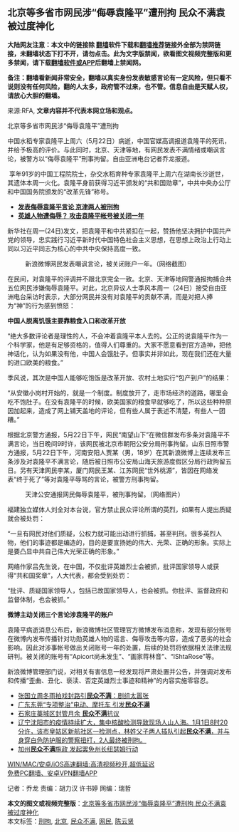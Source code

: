  <h2>北京等多省市网民涉“侮辱袁隆平”遭刑拘 民众不满袁被过度神化</h2> <p class="notice"><b>大陆网友注意：本文中的链接除 <a href="https://github.com/bannedbook/fanqiang" >翻墙</a>软件下载和<a href="https://github.com/killgcd/justmysocks/blob/master/README.md">翻墙推荐</a>链接外全部为禁网链接，未翻墙状态下打不开，请勿点击。此为文字版禁闻，欲看图文视频完整版和更多禁闻，请下载<a href="https://github.com/bannedbook/fanqiang">翻墙软件或APP</a>后翻墙上禁闻网。</p><p>备注：翻墙看新闻非常安全，翻墙以真实身份发表敏感言论有一定风险，但只看不说则没有任何风险，翻的人太多，政府管不过来，也不管。信息自由是天赋人权，请放心大胆的翻墙。</b></p>  <div class="entry"> <p>来源:RFA, <strong>文章内容并不代表本网立场和观点。</strong></p> <p>&#21271;&#20140;&#31561;&#22810;&#30465;&#24066;&#32593;&#27665;&#28041;&#8220;&#20398;&#36785;&#34945;&#38534;&#24179;&#8221;&#36973;&#21009;&#25304;             </p> <p>&#20013;&#22269;&#27700;&#31291;&#19987;&#23478;&#34945;&#38534;&#24179;&#19978;&#21608;&#20845;&#65288;5&#26376;22&#26085;&#65289;&#30149;&#36893;&#65292;&#20013;&#22269;&#23448;&#23186;&#39640;&#35843;&#25253;&#36947;&#34945;&#38534;&#24179;&#30340;&#27515;&#35759;&#65292;&#24182;&#32473;&#20104;&#26497;&#39640;&#30340;&#35780;&#20215;&#12290;&#19982;&#27492;&#21516;&#26102;&#65292;&#21271;&#20140;&#12289;&#22825;&#27941;&#31561;&#22320;&#65292;&#26377;&#32593;&#27665;&#21457;&#34920;&#19981;&#28385;&#24773;&#32490;&#25110;&#22066;&#35773;&#35328;&#35770;&#65292;&#34987;&#35686;&#26041;&#20197;&#8220;&#20398;&#36785;&#34945;&#38534;&#24179;&#8221;&#21009;&#20107;&#25304;&#30041;&#12290;&#33258;&#30001;&#20122;&#27954;&#30005;&#21488;&#35760;&#32773;&#20052;&#40857;&#25253;&#36947;&#12290;</p> <p>&#160;&#20139;&#24180;91&#23681;&#30340;&#20013;&#22269;&#24037;&#31243;&#38498;&#38498;&#22763;&#65292;&#26434;&#20132;&#27700;&#31291;&#32946;&#31181;&#19987;&#23478;&#34945;&#38534;&#24179;&#19978;&#21608;&#20845;&#22312;&#28246;&#21335;&#38271;&#27801;&#36893;&#19990;&#65292;&#20854;&#36951;&#20307;&#26412;&#21608;&#19968;&#28779;&#21270;&#12290;&#34945;&#38534;&#24179;&#36523;&#21069;&#33719;&#24471;&#20064;&#36817;&#24179;&#39041;&#21457;&#30340;&#8220;&#20849;&#21644;&#22269;&#21195;&#31456;&#8221;&#65292;&#20013;&#20849;&#20013;&#22830;&#21150;&#20844;&#21381;&#21644;&#20013;&#22269;&#22269;&#21153;&#38498;&#39041;&#21457;&#30340;&#8220;&#25913;&#38761;&#20808;&#38155;&#8221;&#31216;&#21495;&#12290;</p> <p> </p> <ul> <li><strong><a href="https://www.rfa.org/mandarin/Xinwen/8-05232021151631.html">&#21457;&#34920;&#20398;&#36785;&#34945;&#38534;&#24179;&#35328;&#35770; &#20140;&#27941;&#20004;&#20154;&#34987;&#21009;&#25304;</a></strong></li> <li> <a href="https://www.rfa.org/mandarin/Xinwen/6-05222021120933.html"><strong>&#33521;&#38596;&#20154;&#29289;&#36973;&#20398;&#36785;&#65311; &#25915;&#20987;&#34945;&#38534;&#24179;&#24080;&#21495;&#34987;&#20851;&#38381;&#19968;&#24180;</strong></a></li> </ul> <p> </p>  <p>&#26032;&#21326;&#31038;&#22312;&#21608;&#19968;(24&#26085;)&#21457;&#25991;&#65292;&#25226;&#34945;&#38534;&#24179;&#21644;&#20013;&#20849;&#32039;&#25187;&#22312;&#19968;&#36215;&#65292;&#36190;&#25196;&#20182;&#22362;&#20915;&#25317;&#25252;&#20013;&#22269;&#20849;&#20135;&#20826;&#30340;&#39046;&#23548;&#65292;&#24544;&#23454;&#36341;&#34892;&#20064;&#36817;&#24179;&#26032;&#26102;&#20195;&#20013;&#22269;&#29305;&#33394;&#31038;&#20250;&#20027;&#20041;&#24605;&#24819;&#65292;&#22312;&#24605;&#24819;&#19978;&#25919;&#27835;&#19978;&#34892;&#21160;&#19978;&#21516;&#20197;&#20064;&#36817;&#24179;&#21516;&#24535;&#20026;&#26680;&#24515;&#30340;&#20013;&#20849;&#20013;&#22830;&#20445;&#25345;&#39640;&#24230;&#19968;&#33268;&#12290;&#160;</p> <p> </p> <p><figure> <figcaption>&#26032;&#28010;&#24494;&#21338;&#32593;&#27665;&#21457;&#34920;&#22066;&#35773;&#35328;&#35770;&#65292;&#34987;&#20851;&#38381;&#36134;&#25143;&#19968;&#24180;&#12290;&#65288;&#32593;&#32476;&#25130;&#22270;&#65289;</figcaption></figure> </p> <p>&#22312;&#27665;&#38388;&#65292;&#23545;&#34945;&#38534;&#24179;&#30340;&#35780;&#35843;&#24182;&#19981;&#36319;&#21271;&#20140;&#23436;&#20840;&#19968;&#33268;&#12290;&#21271;&#20140;&#12289;&#22825;&#27941;&#31561;&#22320;&#32593;&#35686;&#36890;&#25253;&#25304;&#25429;&#21512;&#20849;&#20116;&#20301;&#32593;&#27665;&#28041;&#23244;&#20398;&#36785;&#34945;&#38534;&#24179;&#12290;&#23545;&#27492;&#65292;&#21271;&#20140;&#24322;&#35758;&#20154;&#22763;&#23395;&#39118;&#26412;&#21608;&#19968;&#65288;24&#26085;&#65289;&#25509;&#21463;&#33258;&#30001;&#20122;&#27954;&#30005;&#21488;&#37319;&#35775;&#26102;&#34920;&#31034;&#65292;&#22823;&#37096;&#20998;&#32593;&#27665;&#24182;&#27809;&#26377;&#23545;&#34945;&#38534;&#24179;&#30340;&#36129;&#29486;&#19981;&#28385;&#65292;&#32780;&#26159;&#23545;&#25226;&#20154;&#25447;&#20026;&#8220;&#31070;&#8221;&#30340;&#34892;&#20026;&#24863;&#21040;&#24868;&#24594;&#65306;</p> <p><strong>&#20013;&#22269;&#20154;&#33073;&#31163;&#39269;&#39295;&#20027;&#35201;&#38752;&#31918;&#39135;&#20837;&#21475;&#21644;&#25913;&#38761;&#24320;&#25918;</strong></p> <p>&#8220;&#32477;&#22823;&#22810;&#25968;&#35780;&#35770;&#32773;&#26159;&#29702;&#24615;&#30340;&#20154;&#65292;&#19981;&#20250;&#20914;&#30528;&#34945;&#38534;&#24179;&#26412;&#20154;&#21435;&#30340;&#12290;&#20844;&#27491;&#30340;&#35828;&#34945;&#38534;&#24179;&#20316;&#20026;&#19968;&#20010;&#31185;&#23398;&#23478;&#65292;&#20182;&#26159;&#26377;&#36275;&#22815;&#36164;&#26684;&#30340;&#65292;&#20540;&#24471;&#20154;&#20204;&#23562;&#37325;&#30340;&#12290;&#22823;&#23478;&#19981;&#24895;&#24847;&#30475;&#21040;&#23448;&#26041;&#36896;&#31070;&#65292;&#25226;&#20182;&#31070;&#35805;&#21270;&#65292;&#35748;&#20026;&#22914;&#26524;&#27809;&#26377;&#20182;&#65292;&#20013;&#22269;&#20154;&#20250;&#39295;&#32922;&#23376;&#12290;&#20294;&#20107;&#23454;&#24182;&#38750;&#22914;&#27492;&#65292;&#29616;&#22312;&#25105;&#20204;&#36824;&#22312;&#22823;&#37327;&#30340;&#36827;&#21475;&#27431;&#32654;&#30340;&#31918;&#39135;&#12290;&#8221;</p>  <p>&#23395;&#39118;&#35828;&#65292;&#20854;&#27425;&#26159;&#20013;&#22269;&#20154;&#33021;&#22815;&#21507;&#39281;&#39277;&#26159;&#25913;&#38761;&#24320;&#25918;&#12289;&#20892;&#26449;&#22303;&#22320;&#23454;&#34892;&#8220;&#21253;&#20135;&#21040;&#25143;&#8221;&#30340;&#32467;&#26524;&#65306;</p> <p>&#8220;&#20174;&#23433;&#24509;&#23567;&#23703;&#26449;&#24320;&#22987;&#30340;&#65292;&#23601;&#26159;&#19968;&#20010;&#21046;&#24230;&#12290;&#21046;&#24230;&#25918;&#24320;&#20102;&#65292;&#36208;&#24066;&#22330;&#32463;&#27982;&#30340;&#36947;&#36335;&#65292;&#21738;&#37324;&#20250;&#21507;&#19981;&#39281;&#32922;&#23376;&#12290;&#22312;&#27809;&#26377;&#34945;&#38534;&#24179;&#30340;&#26102;&#20505;&#65292;&#27431;&#32654;&#22269;&#23478;&#30340;&#31918;&#39135;&#26089;&#23601;&#22815;&#21507;&#20102;&#65292;&#25152;&#20197;&#36825;&#20123;&#31181;&#31181;&#21407;&#22240;&#21152;&#36215;&#26469;&#65292;&#36896;&#25104;&#20102;&#32593;&#19978;&#38138;&#22825;&#30422;&#22320;&#30340;&#35780;&#35770;&#65292;&#20294;&#26377;&#20123;&#20154;&#23646;&#20110;&#34920;&#36848;&#19981;&#28165;&#26970;&#65292;&#26377;&#20123;&#20154;&#19968;&#22242;&#31967;&#12290;&#8221;</p> <p>&#26681;&#25454;&#21271;&#20140;&#35686;&#26041;&#36890;&#25253;&#65292;5&#26376;22&#26085;&#19979;&#21320;&#65292;&#32593;&#27665;&#8220;&#21335;&#26395;&#23665;&#19979;&#8221;&#22312;&#24494;&#20449;&#32676;&#21457;&#24067;&#22810;&#26465;&#23545;&#34945;&#38534;&#24179;&#19981;&#28385;&#35328;&#35770;&#65292;&#24403;&#26085;&#26202;&#38388;9&#26102;&#35768;&#65292;&#35813;&#32593;&#27665;&#34987;&#21271;&#20140;&#24066;&#26397;&#38451;&#20844;&#23433;&#20998;&#23616;&#21009;&#20107;&#25304;&#30041;&#12290;&#23665;&#19996;&#26085;&#29031;&#24066;&#35686;&#26041;&#36890;&#25253;&#65292;5&#26376;22&#26085;&#19979;&#21320;&#65292;&#27827;&#21335;&#23433;&#38451;&#20154;&#36158;&#26576;&#65288;&#30007;&#65292;18&#23681;&#65289;&#22312;&#20854;&#26032;&#28010;&#24494;&#21338;&#19978;&#36830;&#32493;&#21457;&#24067;&#19977;&#26465;&#28041;&#21450;&#23545;&#34945;&#38534;&#24179;&#19981;&#28385;&#35328;&#35770;&#65292;&#38543;&#21518;&#34987;&#26085;&#29031;&#24066;&#20844;&#23433;&#23616;&#23665;&#28023;&#22825;&#26053;&#28216;&#24230;&#20551;&#21306;&#20998;&#23616;&#34892;&#25919;&#25304;&#30041;&#20116;&#26085;&#12290;&#21478;&#26377;&#22825;&#27941;&#32593;&#27665;&#26446;&#26576;&#65292;&#21414;&#38376;&#32593;&#27665;&#29579;&#26576;&#12289;&#27743;&#33487;&#32593;&#27665;&#8220;&#19990;&#22806;&#26691;&#28304;&#8221;&#65292;&#30342;&#22240;&#22312;&#32593;&#32476;&#21457;&#34920;&#8220;&#32456;&#20110;&#27515;&#20102;&#8221;&#31561;&#23545;&#34945;&#38534;&#24179;&#36785;&#39554;&#30340;&#35328;&#35770;&#65292;&#34987;&#35686;&#26041;&#21009;&#20107;&#25304;&#30041;&#12290;</p> <p> </p> <p><figure> <figcaption>&#22825;&#27941;&#20844;&#23433;&#36890;&#25253;&#32593;&#27665;&#20398;&#36785;&#34945;&#38534;&#24179;&#65292;&#34987;&#21009;&#20107;&#25304;&#30041;&#12290;&#65288;&#32593;&#32476;&#22270;&#29255;&#65289;</figcaption></figure> </p> <p>&#31119;&#24314;&#29420;&#31435;&#23186;&#20307;&#20154;&#21016;&#20840;&#23545;&#26412;&#21488;&#35828;&#65292;&#23448;&#26041;&#31105;&#27490;&#27665;&#20247;&#35780;&#35770;&#25152;&#35859;&#30340;&#33521;&#28872;&#65292;&#22914;&#26524;&#26377;&#20154;&#25552;&#20986;&#36136;&#30097;&#23601;&#20250;&#34987;&#22788;&#32602;&#65306;</p>  <p>&#8220;&#19968;&#26086;&#26377;&#32593;&#27665;&#23545;&#20182;&#20204;&#36136;&#30097;&#65292;&#20844;&#26435;&#21147;&#23601;&#21487;&#33021;&#20986;&#21160;&#36827;&#34892;&#25235;&#25429;&#65292;&#29978;&#33267;&#21028;&#21009;&#12290;&#24456;&#22810;&#33521;&#28872;&#20154;&#29289;&#65292;&#20182;&#20204;&#30340;&#20107;&#36857;&#37117;&#26159;&#32534;&#36896;&#30340;&#65292;&#30446;&#30340;&#26159;&#35201;&#23459;&#25196;&#22905;&#30340;&#20255;&#22823;&#12289;&#20809;&#33635;&#12289;&#27491;&#30830;&#30340;&#24418;&#35937;&#12290;&#23454;&#38469;&#19978;&#26159;&#35201;&#20984;&#26174;&#20013;&#20849;&#33258;&#24049;&#20255;&#22823;&#20809;&#33635;&#27491;&#30830;&#30340;&#24418;&#35937;&#12290;&#8221;</p> <p>&#32593;&#32476;&#20316;&#23478;&#21525;&#20808;&#29983;&#35828;&#65292;&#22312;&#20013;&#22269;&#65292;&#19981;&#20165;&#25209;&#35780;&#33521;&#38596;&#28872;&#22763;&#20250;&#34987;&#25235;&#65292;&#25209;&#35780;&#22269;&#23478;&#39046;&#23548;&#20154;&#25110;&#33719;&#24471;&#8220;&#20849;&#21644;&#22269;&#22870;&#31456;&#8221;&#65292;&#20154;&#22823;&#20195;&#34920;&#65292;&#37117;&#20250;&#21463;&#21040;&#22788;&#32602;&#65306;</p> <p>&#8220;&#25209;&#35780;&#12289;&#36136;&#30097;&#22269;&#23478;&#39046;&#23548;&#20154;&#65292;&#21253;&#25324;&#24050;&#25925;&#22269;&#23478;&#39046;&#23548;&#20154;&#65292;&#20063;&#20250;&#34987;&#25235;&#12290;&#20320;&#25209;&#35780;&#12289;&#30417;&#30563;&#25919;&#24220;&#21644;&#30417;&#30563;&#20307;&#21046;&#65292;&#20063;&#20250;&#34987;&#25235;&#12290;&#8221;</p> <p><strong>&#24494;&#21338;&#20027;&#21160;&#20851;&#38381;&#19977;&#20010;&#35328;&#35770;&#28041;&#34945;&#38534;&#24179;&#30340;&#36134;&#25143;</strong>&#160;</p> <p>&#34945;&#38534;&#24179;&#30149;&#36893;&#28040;&#24687;&#20844;&#24067;&#21518;&#65292;&#26032;&#28010;&#24494;&#21338;&#31038;&#21306;&#31649;&#29702;&#23448;&#26041;&#24494;&#21338;&#21457;&#24067;&#28040;&#24687;&#31216;&#65292;&#21457;&#29616;&#26377;&#37096;&#20998;&#36134;&#21495;&#22312;&#24494;&#21338;&#20869;&#21457;&#24067;&#20256;&#25773;&#38024;&#23545;&#21151;&#21195;&#33521;&#38596;&#20154;&#29289;&#30340;&#35875;&#35328;&#12289;&#20398;&#36785;&#25915;&#20987;&#31561;&#20869;&#23481;&#65292;&#36896;&#25104;&#20102;&#24694;&#21155;&#30340;&#31038;&#20250;&#24433;&#21709;&#12290;&#22240;&#27492;&#23545;&#28041;&#20107;&#24080;&#21495;&#20570;&#20986;&#20851;&#38381;&#36134;&#21495;&#19968;&#24180;&#30340;&#22788;&#32622;&#65292;&#21518;&#32493;&#30340;&#22788;&#32602;&#23558;&#20381;&#25454;&#30456;&#20851;&#27861;&#24459;&#27861;&#35268;&#30740;&#21028;&#12290;&#34987;&#20851;&#38381;&#30340;&#36134;&#21495;&#26377;&#8220;Apicort&#23578;&#26410;&#21457;&#29983;&#8221;&#12289;&#8220;&#30011;&#23478;&#33931;&#26519;&#38899;&#8221;&#12289;&#8220;IShtaRose&#8221;&#31561;&#12290;</p> <p>&#26032;&#28010;&#24494;&#21338;&#31649;&#29702;&#37096;&#38376;&#35828;&#65292;&#23545;&#30456;&#20851;&#26377;&#23475;&#20449;&#24687;&#19968;&#32463;&#21457;&#29616;&#23558;&#20005;&#32899;&#22788;&#32622;&#24182;&#20844;&#21578;&#65292;&#24182;&#24378;&#35843;&#23545;&#21457;&#24067;&#21644;&#20256;&#25773;&#8220;&#27498;&#26354;&#12289;&#19985;&#21270;&#12289;&#20149;&#28174;&#12289;&#21542;&#23450;&#33521;&#38596;&#28872;&#22763;&#20107;&#36857;&#21644;&#31934;&#31070;&#8221;&#30340;&#20869;&#23481;&#23454;&#26045;&#38646;&#23481;&#24525;&#12290;</p>  <p> </p> <ul class='op-related-articles' title='相关阅读'> <li><a href='https://www.bannedbook.org/bnews/yule/20210521/1550759.html' target='_blank'>张国立周冬雨拍戏封路引<b>民众不满</b>：剧组太嚣张</a></li> <li><a href='https://www.bannedbook.org/bnews/ssgc/20210326/1512823.html' target='_blank'>广东东莞“专项整治”电动、摩托车 引发<b>民众不满</b></a></li> <li><a href='https://www.bannedbook.org/bnews/taiwannews/20210221/1491111.html' target='_blank'>石家庄藁城区封管月余 <b>民众不满</b>抗议</a></li> <li><a href='https://www.bannedbook.org/bnews/bannedvideo/20210103/1460324.html' target='_blank'>辽宁沈阳市的疫情持续扩大，集中核酸检测导致现场人山人海。1月1日8时20分许，该市皇姑区新航社区一检测点，林姓父子两人插队引起<b>民众不满</b>，并与身穿白色防护服的警察扭打，2人最终被刑拘。</a></li> <li><a href='https://www.bannedbook.org/bnews/cnnews/20201028/1421429.html' target='_blank'>加州<b>民众不满</b>施政 发起罢免州长纽瑟姆行动</a></li> </ul> <p class="texttj"> <a href="https://github.com/bannedbook/fanqiang/wiki/V2ray%E6%9C%BA%E5%9C%BA" target="_blank">WIN/MAC/安卓/iOS高速翻墙:高清视频秒开,超低延迟</a><br/> <a href="https://github.com/bannedbook/fanqiang/wiki/%E7%A6%81%E9%97%BB%E7%BD%91%E5%AE%89%E5%8D%93%E7%BF%BB%E5%A2%99%E6%96%B0%E9%97%BBAPP" target="_blank">免费PC翻墙、安卓VPN翻墙APP</a></p><p>&#35760;&#32773;&#65306;&#20052;&#40857; &#36131;&#32534;&#65306;&#32993;&#21147;&#27721; &#35768;&#20070;&#23159; &#32593;&#32534;&#65306;&#29790;&#21746;</p><a name='sharetosocial'></a>       <div><b>本文的图文或视频完整版</b>：<a href='https://www.bannedbook.org/bnews/headline/20210524/1552860.html'>北京等多省市网民涉“侮辱袁隆平”遭刑拘 民众不满袁被过度神化</a></div>  </div><!--END ENTRY--> <div class="postfooter"> <div>本文标签：<a href="https://www.bannedbook.org/bnews/tag/%E5%88%91%E6%8B%98/" rel="tag">刑拘</a>, <a href="https://www.bannedbook.org/bnews/tag/%e5%8c%97%e4%ba%ac/" rel="tag">北京</a>, <a href="https://www.bannedbook.org/bnews/tag/%E6%B0%91%E4%BC%97%E4%B8%8D%E6%BB%A1/" rel="tag">民众不满</a>, <a href="https://www.bannedbook.org/bnews/tag/%e7%bd%91%e6%b0%91/" rel="tag">网民</a>, <a href="https://www.bannedbook.org/bnews/tag/%e9%99%88%e4%ba%91%e8%b4%a4/" rel="tag">陈云贤</a></div>  </div><!--END POSTFOOTER--> 